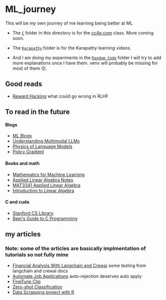 # ML_journey
This will be my own journey of me learning being better at ML 

* The [`C`](./C) folder in this directory is for the [cc4e.com](https://cc4e.com) class. More coming soon.

* The [`Karapathy`](./Karapathy) folder is for the Karapathy learning videos.

* And I am doing my experiments in the [`Random Code`](./random_code/) folder I will try to add more explanations once I have them. venv will probably be missing for most of them 😊.


## Good reads
- [Reward Hacking](https://lilianweng.github.io/posts/2024-11-28-reward-hacking/) what could go wrong in RLHF


## To read in the future

#### Blogs
- [ML Blogs](https://cneuralnets.netlify.app/mlblogs)
- [Understanding Multimodal LLMs](https://magazine.sebastianraschka.com/p/understanding-multimodal-llms)
- [Physics of Language Models](https://antaripasaha.notion.site/Physics-of-Language-Models-understanding-hidden-reasoning-process-1045314a563980c68566e4ecc1e32ef6)
- [Policy Gradient](https://lilianweng.github.io/posts/2018-04-08-policy-gradient/)

#### Books and math
- [Mathematics for Machine Learning](https://mml-book.github.io/)
- [Applied Linear Algebra Notes](https://docs.google.com/document/d/1uvAbEhbgS_M-uDMTzmOWRlYxqCkogKRXdbKYYT98ooc/edit?tab=t.0#heading=h.lxp3eg9lr5k9)
- [MAT3341 Applied Linear Algebra](https://alistairsavage.ca/mat3341/notes/MAT3341-Applied_Linear_Algebra.pdf)
- [Introduction to Linear Algebra](https://pabloinsente.github.io/intro-linear-algebra)

#### C and cuda
- [Stanford CS Library](http://cslibrary.stanford.edu/101/)
- [Beej's Guide to C Programming](https://beej.us/guide/bgc/)

## my articles
### Note: some of the articles are basically implmentation of tutorials so not fully mine
- [Financial Analysis With Langchain and Crewai](https://huggingface.co/blog/herooooooooo/financial-analysis-with-langchain-and-crewai) some testing from langchain and crewai docs
- [Automate Job Applications](https://huggingface.co/blog/herooooooooo/automation-job-applications-with-python-and-ollama) auto-rejection deserves auto apply
- [FineTune Clip](https://medium.com/@kevork.ysulahian/finetune-clip-with-huggingface-2f0abc23c57c)
- [Zero-shot Classification](https://medium.com/@kevork.ysulahian/zero-shot-classification-and-detection-made-simple-with-huggingface-000d63d53bfe)
- [Data Scrapping project with R](https://medium.com/@kevork.ysulahian/real-life-data-scrapping-project-scrapping-job-postings-with-r-47a6091f4866)



